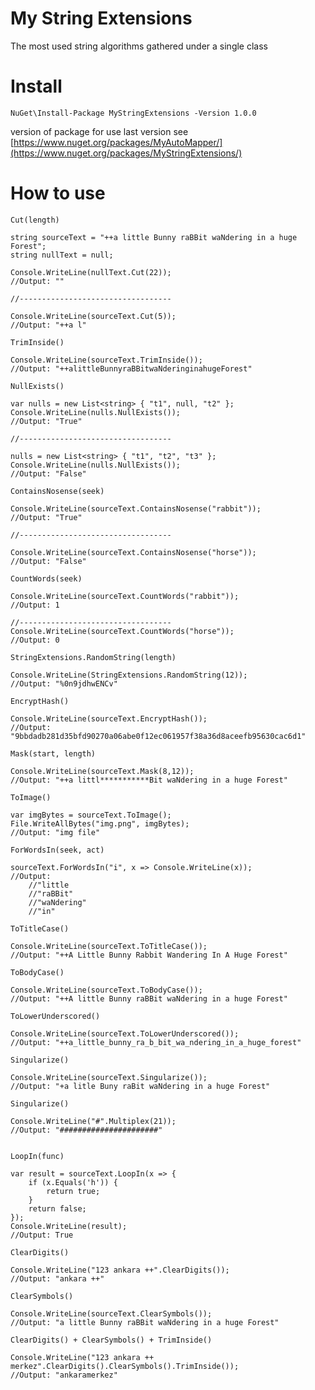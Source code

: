 # My String Extensions

The most used string algorithms gathered under a single class

# Install
```
NuGet\Install-Package MyStringExtensions -Version 1.0.0
```
version of package for use last version see [https://www.nuget.org/packages/MyAutoMapper/](https://www.nuget.org/packages/MyStringExtensions/)

# How to use

<code>Cut(length)</code>

```
string sourceText = "++a little Bunny raBBit waNdering in a huge Forest";
string nullText = null;

Console.WriteLine(nullText.Cut(22));
//Output: ""

//----------------------------------

Console.WriteLine(sourceText.Cut(5));
//Output: "++a l"

```

<code>TrimInside()</code>

```
Console.WriteLine(sourceText.TrimInside());
//Output: "++alittleBunnyraBBitwaNderinginahugeForest"

```

<code>NullExists()</code>

```
var nulls = new List<string> { "t1", null, "t2" };
Console.WriteLine(nulls.NullExists());
//Output: "True"

//----------------------------------

nulls = new List<string> { "t1", "t2", "t3" };
Console.WriteLine(nulls.NullExists());
//Output: "False"

```

<code>ContainsNosense(seek)</code>

```
Console.WriteLine(sourceText.ContainsNosense("rabbit"));
//Output: "True"

//----------------------------------

Console.WriteLine(sourceText.ContainsNosense("horse"));
//Output: "False"

```

<code>CountWords(seek)</code>

```
Console.WriteLine(sourceText.CountWords("rabbit"));
//Output: 1

//----------------------------------
Console.WriteLine(sourceText.CountWords("horse"));
//Output: 0

```

<code>StringExtensions.RandomString(length)</code>

```
Console.WriteLine(StringExtensions.RandomString(12));
//Output: "%0n9jdhwENCv"

```

<code>EncryptHash()</code>

```
Console.WriteLine(sourceText.EncryptHash());
//Output: "9bbdadb281d35bfd90270a06abe0f12ec061957f38a36d8aceefb95630cac6d1"

```

<code>Mask(start, length)</code>

```
Console.WriteLine(sourceText.Mask(8,12));
//Output: "++a littl***********Bit waNdering in a huge Forest"

```

<code>ToImage()</code>

```
var imgBytes = sourceText.ToImage();
File.WriteAllBytes("img.png", imgBytes);
//Output: "img file"

```

<code>ForWordsIn(seek, act)</code>

```
sourceText.ForWordsIn("i", x => Console.WriteLine(x));
//Output:
    //"little
    //"raBBit"
    //"waNdering"
    //"in"

```

<code>ToTitleCase()</code>

```
Console.WriteLine(sourceText.ToTitleCase());
//Output: "++A Little Bunny Rabbit Wandering In A Huge Forest"

```

<code>ToBodyCase()</code>

```
Console.WriteLine(sourceText.ToBodyCase());
//Output: "++A little Bunny raBBit waNdering in a huge Forest"

```

<code>ToLowerUnderscored()</code>

```
Console.WriteLine(sourceText.ToLowerUnderscored());
//Output: "++a_little_bunny_ra_b_bit_wa_ndering_in_a_huge_forest"

```


<code>Singularize()</code>

```
Console.WriteLine(sourceText.Singularize());
//Output: "+a litle Buny raBit waNdering in a huge Forest"

```

<code>Singularize()</code>

```
Console.WriteLine("#".Multiplex(21));
//Output: "######################"


```
<code>LoopIn(func)</code>
```
var result = sourceText.LoopIn(x => {
    if (x.Equals('h')) {
        return true;
    }
    return false;
});
Console.WriteLine(result);
//Output: True

```

<code>ClearDigits()</code>

```
Console.WriteLine("123 ankara ++".ClearDigits());
//Output: "ankara ++"

```

<code>ClearSymbols()</code>

```
Console.WriteLine(sourceText.ClearSymbols());
//Output: "a little Bunny raBBit waNdering in a huge Forest"

```

<code>ClearDigits() + ClearSymbols() + TrimInside()</code>

```
Console.WriteLine("123 ankara ++ merkez".ClearDigits().ClearSymbols().TrimInside());
//Output: "ankaramerkez"

```
